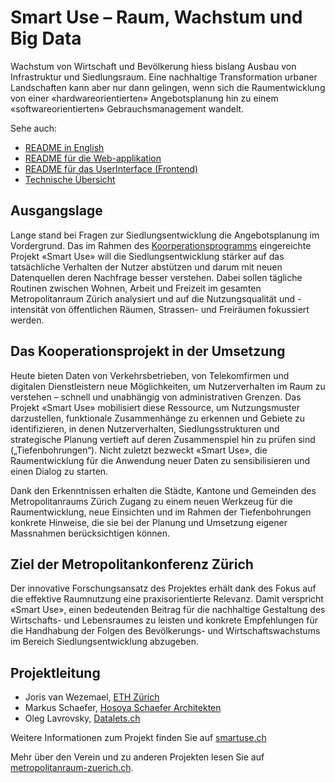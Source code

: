 # Smart Use – Raum, Wachstum und Big Data

Wachstum von Wirtschaft und Bevölkerung hiess bislang Ausbau von Infrastruktur und Siedlungsraum.
Eine nachhaltige Transformation urbaner Landschaften kann aber nur dann gelingen, wenn sich die
Raumentwicklung von einer «hardwareorientierten» Angebotsplanung hin zu einem «softwareorientierten»
Gebrauchsmanagement wandelt.

Sehe auch:

- [README in English](README.md)
- [README für die Web-applikation](backend/README.md)
- [README für das UserInterface (Frontend)](static/README.md)
- [Technische Übersicht](docs/README.md)

## Ausgangslage

Lange stand bei Fragen zur Siedlungsentwicklung die
Angebotsplanung im Vordergrund. Das im Rahmen des
[Koorperationsprogramms](http://www.metropolitanraum-zuerich.ch/themen/kooperationsprogramm.html) eingereichte Projekt «Smart
Use» will die Siedlungsentwicklung stärker auf das tatsächliche
Verhalten der Nutzer abstützen und darum mit
neuen Datenquellen deren Nachfrage besser verstehen.
Dabei sollen tägliche Routinen zwischen Wohnen, Arbeit
und Freizeit im gesamten Metropolitanraum Zürich analysiert
und auf die Nutzungsqualität und -intensität von
öffentlichen Räumen, Strassen- und Freiräumen fokussiert
werden.

## Das Kooperationsprojekt in der Umsetzung

Heute bieten Daten von Verkehrsbetrieben, von Telekomfirmen
und digitalen Dienstleistern neue Möglichkeiten,
um Nutzerverhalten im Raum zu verstehen – schnell
und unabhängig von administrativen Grenzen. Das Projekt
«Smart Use» mobilisiert diese Ressource, um Nutzungsmuster
darzustellen, funktionale Zusammenhänge
zu erkennen und Gebiete zu identifizieren, in denen
Nutzerverhalten, Siedlungsstrukturen und strategische
Planung vertieft auf deren Zusammenspiel hin zu prüfen
sind („Tiefenbohrungen“). Nicht zuletzt bezweckt «Smart
Use», die Raumentwicklung für die Anwendung neuer
Daten zu sensibilisieren und einen Dialog zu starten.

Dank den Erkenntnissen erhalten die Städte, Kantone
und Gemeinden des Metropolitanraums Zürich Zugang
zu einem neuen Werkzeug für die Raumentwicklung,
neue Einsichten und im Rahmen der Tiefenbohrungen
konkrete Hinweise, die sie bei der Planung und Umsetzung
eigener Massnahmen berücksichtigen können.

## Ziel der Metropolitankonferenz Zürich

Der innovative Forschungsansatz des Projektes erhält
dank des Fokus auf die effektive Raumnutzung eine praxisorientierte
Relevanz. Damit verspricht «Smart Use»,
einen bedeutenden Beitrag für die nachhaltige Gestaltung
des Wirtschafts- und Lebensraumes zu leisten und
konkrete Empfehlungen für die Handhabung der Folgen
des Bevölkerungs- und Wirtschaftswachstums im Bereich
Siedlungsentwicklung abzugeben.

## Projektleitung

- Joris van Wezemael, [ETH Zürich](http://www.doz.arch.ethz.ch/pd/vanwezemael.html)
- Markus Schaefer, [Hosoya Schaefer Architekten](http://hosoyaschaefer.com/)
- Oleg Lavrovsky, [Datalets.ch](http://datalets.ch)

Weitere Informationen zum Projekt finden Sie auf [smartuse.ch](http://smartuse.ch)

Mehr über den Verein und zu anderen Projekten lesen
Sie auf [metropolitanraum-zuerich.ch](http://www.metropolitanraum-zuerich.ch/themen/kooperationsprogramm/smart-use-raum-wachstum-und-big-data.html).
